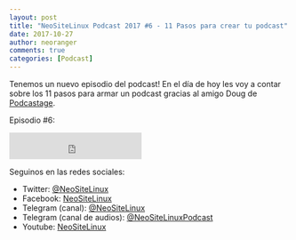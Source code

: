 ```yaml
---
layout: post
title: "NeoSiteLinux Podcast 2017 #6 - 11 Pasos para crear tu podcast"
date: 2017-10-27
author: neoranger
comments: true
categories: [Podcast]
---
```


Tenemos un nuevo episodio del podcast! En el día de hoy les voy a contar sobre los 11 pasos para armar un podcast gracias al amigo Doug de [Podcastage](https://www.youtube.com/channel/UCvOU-zTlankT-JjN3ZzvuKA).

Episodio #6:
<iframe width="238" height="48" frameborder="0" allowfullscreen="" scrolling="no" src="https://ar.ivoox.com/es/player_ek_21727900_2_1.html?data=k5aklJyddJGhhpywj5abaZS1lZqah5yncZOhhpywj5WRaZi3jpWah5ynca_Z0LjW1sqwrc_p2ZC90cnHpdTojJedk5yPcYyZk5ijjZKPdZKfscbg0diPtMLmwpDO1NLFtozo1pKSmaiRksbjs8bbycrWcYarpJKh&"></iframe>

Seguinos en las redes sociales:
* Twitter: [@NeoSiteLinux](https://twitter.com/neositelinux)
* Facebook: [NeoSiteLinux](https://facebook.com/neositelinux)
* Telegram (canal): [@NeoSiteLinux](https://t.me/neositelinux)
* Telegram (canal de audios): [@NeoSiteLinuxPodcast](https://t.me/neositelinuxpodcast)
* Youtube: [NeoSiteLinux](https://www.youtube.com/user/neositelinux)
